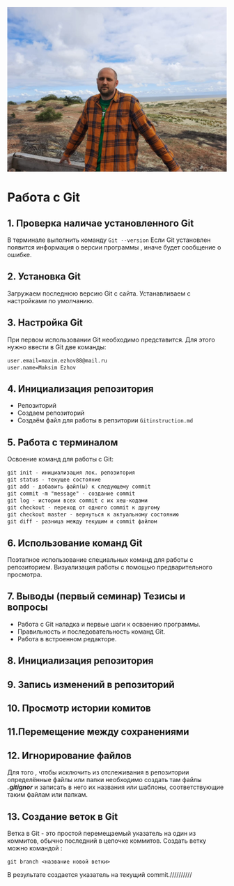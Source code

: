 ![Logo](1675094735134.jpg)
# Работа с Git

## 1. Проверка наличае установленного Git

В терминале выполнить команду `Git --version`
Если Git установлен появится информация о версии программы , иначе будет сообщение о ошибке.

## 2. Установка Git
Загружаем последнюю версию Git с сайта.
Устанавливаем с настройками по умолчанию.

## 3. Настройка Git 
При первом использовании Git необходимо представится. Для этого нужно ввести в Git две команды: 
```
user.email=maxim.ezhov88@mail.ru
user.name=Maksim Ezhov
```
## 4. Инициализация репозитория
* Репозиторий
* Создаем репозиторий
* Создаём файл для работы в репзитории `Gitinstruction.md`
## 5. Работа с терминалом
Освоение команд для работы с Git:
```
git init - инициализация лок. репозитория
git status - текущее состояние  
git add - добавить файл(ы) к следующему commit
git commit -m "message" - создание commit 
git log - истории всех commit с их хеш-кодами
git checkout - переход от одного commit к другому
git checkout master - вернуться к актуальному состоянию
git diff - разница между текущим и commit файлом
```
## 6. Использование команд Git
Поэтапное использование специальных команд для работы с репозиторием. Визуализация работы с помощью предварительного просмотра.
## 7. Выводы (первый семинар) Тезисы и вопросы
* Работа с Git наладка и первые шаги к осваению программы.
* Правильность и последовательность команд Git.
* Работа в встроенном редакторе.
## 8. Инициализация репозитория
## 9. Запись изменений в репозиторий
## 10. Просмотр истории комитов
## 11.Перемещение между сохранениями

## 12. Игнорирование файлов
Для того , чтобы исключить из отслеживания в репозитории определённые файлы или папки необходимо создать там файлы ***.gitignor*** и записать в него их названия или шаблоны, соответствующие таким файлам или папкам.
 
## 13. Создание веток в Git
Ветка в Git - это простой перемещаемый указатель на один из коммитов, обычно последний в цепочке коммитов.
Создать ветку можно командой :
```
git branch <название новой ветки>
```
В результате создается указатель на текущий commit.//////////